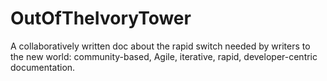 # OutOfTheIvoryTower
A collaboratively written doc about the rapid switch needed by writers to the new world: community-based, Agile, iterative, rapid, developer-centric documentation.
